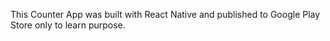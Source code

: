 This Counter App was built with React Native and published to Google Play Store only to learn purpose.

